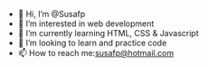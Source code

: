 - 👋 Hi, I’m @Susafp
- 👀 I’m interested in web development 
- 🌱 I’m currently learning HTML, CSS & Javascript 
- 💞️ I’m looking to learn and practice code
- 📫 How to reach me:susafp@hotmail.com

<!---
Susafp/Susafp is a ✨ special ✨ repository because its `README.md` (this file) appears on your GitHub profile.
You can click the Preview link to take a look at your changes.
--->
